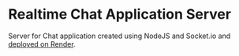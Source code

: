 Realtime Chat Application Server  
================================  

Server for Chat application created using NodeJS and Socket.io and [deployed on Render](https://utkarsh-react-chat-server.onrender.com/).

